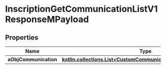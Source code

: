 
# InscriptionGetCommunicationListV1ResponseMPayload

## Properties
Name | Type | Description | Notes
------------ | ------------- | ------------- | -------------
**aObjCommunication** | [**kotlin.collections.List&lt;CustomCommunicationListElementResponse&gt;**](CustomCommunicationListElementResponse.md) |  | 



